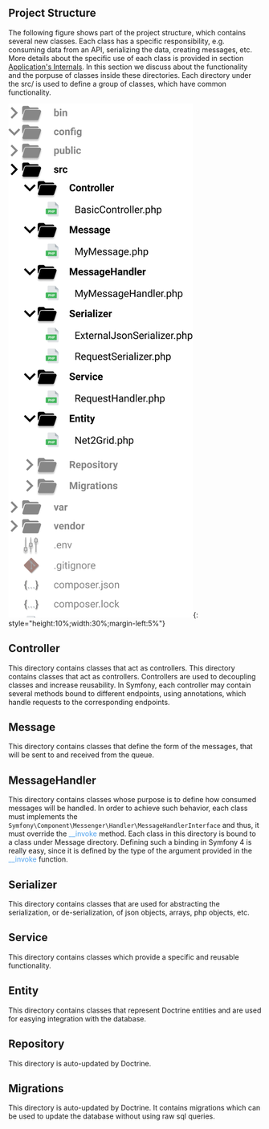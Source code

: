 ## Project Structure
The following figure shows part of the project structure, which contains several new classes.
Each class has a specific responsibility, e.g. consuming data from an API, serializing the data,
creating messages, etc. More details about the specific use of each class is provided in section [Application's Internals](internals.md). In this section we discuss about the functionality and the porpuse of classes inside
these directories. Each directory under the src/ is used to define a group of classes, which have common functionality.

![](img/img4.png){: style="height:10%;width:30%;margin-left:5%"}


## Controller

This directory contains classes that act as controllers. This directory contains classes that act as controllers. Controllers are used to decoupling classes and increase reusability. In Symfony, each controller may contain several methods bound to different endpoints, using annotations, which handle requests to the corresponding endpoints.


## Message

This directory contains classes that define the form of the messages, that will be sent to and received from the queue.


## MessageHandler

This directory contains classes whose purpose is to define how consumed messages will be handled. In order to achieve such behavior, each class must implements the `Symfony\Component\Messenger\Handler\MessageHandlerInterface`
and thus, it must override the <span style="color:#4EA1EE">\__invoke</span> method. Each class in this directory is bound to a class under Message directory. Defining such a binding in Symfony 4 is really easy, since it is defined by the type of the argument provided in the <span style="color:#4EA1EE">\__invoke</span> function.


## Serializer

This directory contains classes that are used for abstracting the serialization, or de-serialization, of json objects, arrays, php objects, etc.


## Service

This directory contains classes which provide a specific and reusable functionality. 


## Entity

This directory contains classes that represent Doctrine entities and are used for easying integration with the database.


## Repository

This directory is auto-updated by Doctrine.


## Migrations

This directory is auto-updated by Doctrine. It contains migrations which can be used to update the database without
using raw sql queries.






